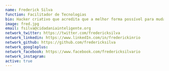 ```yaml
---
name: Frederick Silva
function: Facilitador de Tecnologias 
bio: Hacker criativo que acredita que a melhor forma possível para mudança é a inclusão da população no debate público, criando sempre diálogos multidisciplinares.
image: fred.jpg
email: fsilva@cidadaniainteligente.org
network_twitter: https://twitter.com/fredericksilva
network_linkedin: https://www.linkedIn.com/in/frederickinrio
network_github: https://github.com/fredericksilva
network_googleplus:
network_facebook: https://www.facebook.com/fredericksilvario
network_instagram:
active: true
---
```

